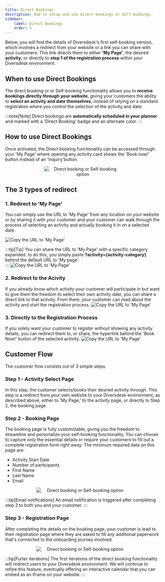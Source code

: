 ```yaml
---
title: Direct Bookings 
description: How to setup and use direct bookings or Self-bookings.
sidebar:
    label: Direct Bookings
    order: 5
---
```


Below, you will find the details of Diversdesk's first self-booking version, which involves a redirect from your website or a link you can share with your customers. This link directs them to either **'My Page'**, the desired **activity**, or directly to **step 1 of the registration process** within your Diversdesk environment.

## When to use Direct Bookings
The direct booking or or Self-booking functionality allows you to **receive bookings directly through your website**, giving your customers the ability to **select an activity and date themselves**, instead of relying on a standard registration where you control the selection of the activity and date.

:::note[Note]
Direct bookings are **automatically scheduled in your planner** and marked with a 'Direct Booking' badge and an alternate color.
:::

## How to use Direct Bookings
Once activated, the Direct booking functionality can be accessed through your 'My Page' where opening any activity card shows the 'Book now!' button instead of an 'Inquiry'button.

<div style="text-align: center;">
  <img src="/images/book_now.png" alt="Direct booking or Self-booking option" style="max-width: 50%; height: auto;display: block; margin: 0 auto;">
</div>

## The 3 types of redirect 

### 1. Redirect to 'My Page'
You can simply use the URL to 'My Page' from any location on your website or by sharing it with your customer and your customer can walk through the process of selecting an activity and actually booking it in on a selected date. 

![Copy the URL to 'My Page'](/images/copy_url_to_my_page.gif)

:::tip[Tip]
You can share the URL to 'My Page' with a specific category expanded. to do this, you simply paste **?activity={activity-category}** behind the default URL to 'My page'. </br>
:::
![Copy the URL to 'My Page'](/images/example_url_fun-diving.png)

### 2. Redirect to the Acivity
If you already know which activity your customer will participate in but want to give them the freedom to select their own activity date, you can share a direct link to that activity. From there, your customer can read about the activity and start the registration process.
![Copy the URL to 'My Page'](/images/copy_url_to_activity.gif)

### 3. Directly to the Registration Process
If you solely want your customer to register without showing any activity details, you can redirect them to, or share, the hyperlink behind the 'Book Now!' button of the selected activity.
![Copy the URL to 'My Page'](/images/copy_url_to_book_now_button.gif)


## Customer Flow
The customer flow consists out of 3 simple steps.

### Step 1 - Activity Select Page 
In this step, the customer selects/books their desired activity through. This step is a redirect from your own website to your Diversdesk environment, as described above, either to 'My Page,' to the activity page, or directly to Step 2, the booking page.

### Step 2 - Booking Page
The booking page is fully customizable, giving you the freedom to streamline and personalize your self-booking functionality. You can choose to capture only the essential details or require your customers to fill out a complete registration form right away. The minimum required data on this page are:
- Activity Start Date
- Number of participants
- First Name
- Last Name
- Email

<div style="text-align: center;">
  <img src="/images/self-booking-page.png" alt="Direct booking or Self-booking option" style="max-width: 60%; height: auto;display: block; margin: 0 auto;">
</div>


:::tip[Email notifications]
An email notification is triggered after completing step 2 to both you and your customer.
::: 

### Step 3 - Registration Page
After completing the details on the booking page, your customer is lead to their registration page where they are asked to fill any additional paperwork that's connected to the onboarding journey involved. 

<div style="text-align: center;">
  <img src="/images/self-booking-registration-page.png" alt="Direct booking or Self-booking option" style="max-width: 60%; height: auto;display: block; margin: 0 auto;">
</div>

 <!-- ### Dive Center Flow -->

 :::tip[Furter iterations]
The first iterations of the direct booking functionality will redirect users to your Diversdesk environment. We will continue to refine this feature, eventually offering an interactive calendar that you can embed as an iframe on your website.
:::



